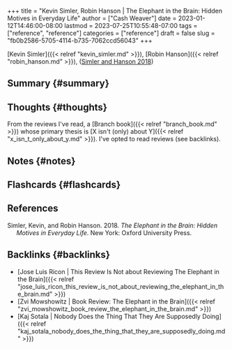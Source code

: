 +++
title = "Kevin Simler, Robin Hanson | The Elephant in the Brain: Hidden Motives in Everyday Life"
author = ["Cash Weaver"]
date = 2023-01-12T14:46:00-08:00
lastmod = 2023-07-25T10:55:48-07:00
tags = ["reference", "reference"]
categories = ["reference"]
draft = false
slug = "fb0b2586-5705-4114-b735-7062ccd56043"
+++

[Kevin Simler]({{< relref "kevin_simler.md" >}}), [Robin Hanson]({{< relref "robin_hanson.md" >}}), (<a href="#citeproc_bib_item_1">Simler and Hanson 2018</a>)


## Summary {#summary}


## Thoughts {#thoughts}

From the reviews I've read, a [Branch book]({{< relref "branch_book.md" >}}) whose primary thesis is [X isn't (only) about Y]({{< relref "x_isn_t_only_about_y.md" >}}). I've opted to read reviews (see backlinks).


## Notes {#notes}


## Flashcards {#flashcards}

## References

<style>.csl-entry{text-indent: -1.5em; margin-left: 1.5em;}</style><div class="csl-bib-body">
  <div class="csl-entry"><a id="citeproc_bib_item_1"></a>Simler, Kevin, and Robin Hanson. 2018. <i>The Elephant in the Brain: Hidden Motives in Everyday Life</i>. New York: Oxford University Press.</div>
</div>


## Backlinks {#backlinks}

-   [Jose Luis Ricon | This Review Is Not about Reviewing The Elephant in the Brain]({{< relref "jose_luis_ricon_this_review_is_not_about_reviewing_the_elephant_in_the_brain.md" >}})
-   [Zvi Mowshowitz | Book Review: The Elephant in the Brain]({{< relref "zvi_mowshowitz_book_review_the_elephant_in_the_brain.md" >}})
-   [Kaj Sotala | Nobody Does the Thing That They Are Supposedly Doing]({{< relref "kaj_sotala_nobody_does_the_thing_that_they_are_supposedly_doing.md" >}})

